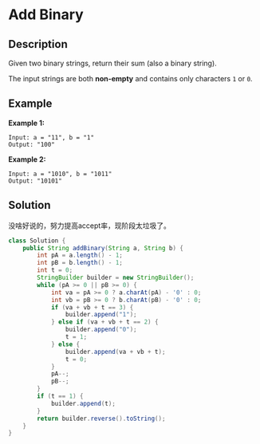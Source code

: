 # Add Binary

## Description

Given two binary strings, return their sum \(also a binary string\).

The input strings are both **non-empty** and contains only characters `1` or `0`.

## Example

**Example 1:**

```text
Input: a = "11", b = "1"
Output: "100"
```

**Example 2:**

```text
Input: a = "1010", b = "1011"
Output: "10101"
```

## Solution

没啥好说的，努力提高accept率，现阶段太垃圾了。

```java
class Solution {
    public String addBinary(String a, String b) {
        int pA = a.length() - 1;
        int pB = b.length() - 1;
        int t = 0;
        StringBuilder builder = new StringBuilder();
        while (pA >= 0 || pB >= 0) {
            int va = pA >= 0 ? a.charAt(pA) - '0' : 0;
            int vb = pB >= 0 ? b.charAt(pB) - '0' : 0;
            if (va + vb + t == 3) {
                builder.append("1");
            } else if (va + vb + t == 2) {
                builder.append("0");
                t = 1;
            } else {
                builder.append(va + vb + t);
                t = 0;
            }
            pA--;
            pB--;
        }
        if (t == 1) {
            builder.append(t);
        }
        return builder.reverse().toString();
    }
}
```


